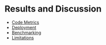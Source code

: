 # Results and Discussion

- [Code Metrics](code-metrics.md)
- [Deployment](deployment.md)
- [Benchmarking](benchmarking.md)
- [Limitations](limitations.md)

